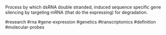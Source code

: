 Process by which dsRNA double stranded, induced sequence specific gene silencing by targeting mRNA (that do the expressing) for degradation.



#research #rna #gene-expression #genetics #transcriptomics #definition #molecular-probes 
